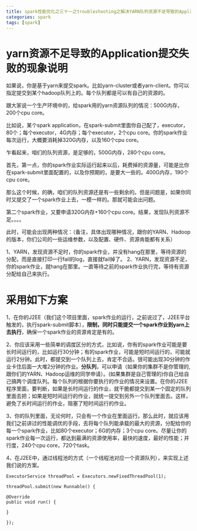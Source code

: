 ```yaml
---
title: spark性能优化之三十一之troubleshooting之解决YARN队列资源不足导致的Application直接失败
categories: spark  
tags: [spark]
---
```



# yarn资源不足导致的Application提交失败的现象说明

如果说，你是基于yarn来提交spark。比如yarn-cluster或者yarn-client。你可以指定提交到某个hadoop队列上的。每个队列都是可以有自己的资源的。

<!--more-->


跟大家说一个生产环境中的，给spark用的yarn资源队列的情况：500G内存，200个cpu core。

比如说，某个spark application，在spark-submit里面你自己配了，executor，80个；每个executor，4G内存；每个executor，2个cpu core。你的spark作业每次运行，大概要消耗掉320G内存，以及160个cpu core。

乍看起来，咱们的队列资源，是足够的，500G内存，280个cpu core。

首先，第一点，你的spark作业实际运行起来以后，耗费掉的资源量，可能是比你在spark-submit里面配置的，以及你预期的，是要大一些的。400G内存，190个cpu core。

那么这个时候，的确，咱们的队列资源还是有一些剩余的。但是问题是，如果你同时又提交了一个spark作业上去，一模一样的。那就可能会出问题。

第二个spark作业，又要申请320G内存+160个cpu core。结果，发现队列资源不足。。。。

此时，可能会出现两种情况：（备注，具体出现哪种情况，跟你的YARN、Hadoop的版本，你们公司的一些运维参数，以及配置、硬件、资源肯能都有关系）

1、YARN，发现资源不足时，你的spark作业，并没有hang在那里，等待资源的分配，而是直接打印一行fail的log，直接就fail掉了。
2、YARN，发现资源不足，你的spark作业，就hang在那里。一直等待之前的spark作业执行完，等待有资源分配给自己来执行。


# 采用如下方案

1、在你的J2EE（我们这个项目里面，spark作业的运行，之前说过了，J2EE平台触发的，执行spark-submit脚本），**限制，同时只能提交一个spark作业到yarn上去执行**，确保一个spark作业的资源肯定是有的。

2、你应该采用一些简单的调度区分的方式，比如说，你有的spark作业可能是要长时间运行的，比如运行30分钟；有的spark作业，可能是短时间运行的，可能就运行2分钟。此时，都提交到一个队列上去，肯定不合适。很可能出现30分钟的作业卡住后面一大堆2分钟的作业。**分队列**，可以申请（如果你的集群不是你管理的,跟你们的YARN、Hadoop运维的同学申请）。(如果集群是自己管理的)你自己给自己搞两个调度队列。每个队列的根据你要执行的作业的情况来设置。在你的J2EE程序里面，要判断，如果是长时间运行的作业，就干脆都提交到某一个固定的队列里面去把；如果是短时间运行的作业，就统一提交到另外一个队列里面去。这样，避免了长时间运行的作业，阻塞了短时间运行的作业。

3、你的队列里面，无论何时，只会有一个作业在里面运行。那么此时，就应该用我们之前讲过的性能调优的手段，去将每个队列能承载的最大的资源，分配给你的每一个spark作业，比如80个executor；6G的内存；3个cpu core。尽量让你的spark作业每一次运行，都达到最满的资源使用率，最快的速度，最好的性能；并行度，240个cpu core，720个task。

4、在J2EE中，通过线程池的方式（一个线程池对应一个资源队列），来实现上述我们说的方案。
```
ExecutorService threadPool = Executors.newFixedThreadPool(1);

threadPool.submit(new Runnable() {
			
@Override
public void run() {

}
			
});

```









